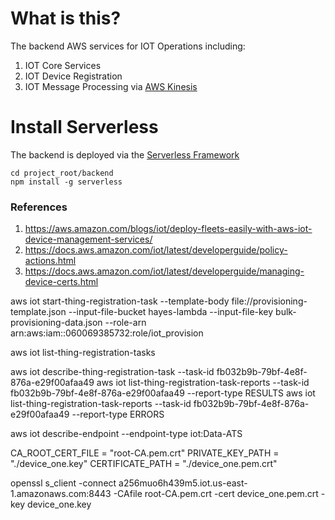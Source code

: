 # What is this?

The backend AWS services for IOT Operations including:

1. IOT Core Services
2. IOT Device Registration
3. IOT Message Processing via [AWS Kinesis](https://aws.amazon.com/kinesis/)

# Install Serverless
The backend is deployed via the [Serverless Framework](https://serverless.com/)

```
cd project_root/backend
npm install -g serverless
```
### References
1. https://aws.amazon.com/blogs/iot/deploy-fleets-easily-with-aws-iot-device-management-services/
2. https://docs.aws.amazon.com/iot/latest/developerguide/policy-actions.html
3. https://docs.aws.amazon.com/iot/latest/developerguide/managing-device-certs.html

aws iot start-thing-registration-task --template-body file://provisioning-template.json --input-file-bucket hayes-lambda --input-file-key bulk-provisioning-data.json --role-arn arn:aws:iam::060069385732:role/iot_provision

aws iot list-thing-registration-tasks

aws iot describe-thing-registration-task --task-id fb032b9b-79bf-4e8f-876a-e29f00afaa49
aws iot list-thing-registration-task-reports --task-id fb032b9b-79bf-4e8f-876a-e29f00afaa49 --report-type RESULTS
aws iot list-thing-registration-task-reports --task-id fb032b9b-79bf-4e8f-876a-e29f00afaa49 --report-type ERRORS


aws iot describe-endpoint --endpoint-type iot:Data-ATS

CA_ROOT_CERT_FILE = "root-CA.pem.crt"
PRIVATE_KEY_PATH = "./device_one.key"
CERTIFICATE_PATH = "./device_one.pem.crt"

openssl s_client -connect a256muo6h439m5.iot.us-east-1.amazonaws.com:8443 -CAfile root-CA.pem.crt -cert device_one.pem.crt -key device_one.key
